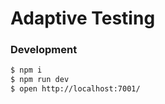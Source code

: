 # Adaptive Testing

### Development

```bash
$ npm i
$ npm run dev
$ open http://localhost:7001/
```
